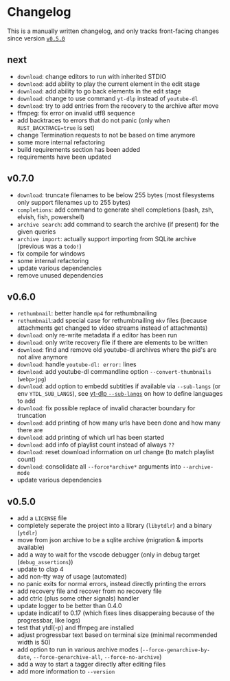 # Changelog

This is a manually written changelog, and only tracks front-facing changes since version [`v0.5.0`](#v050)

## next

- `download`: change editors to run with inherited STDIO
- `download`: add ability to play the current element in the edit stage
- `download`: add ability to go back elements in the edit stage
- `download`: change to use command `yt-dlp` instead of `youtube-dl`
- `download`: try to add entries from the recovery to the archive after move
- ffmpeg: fix error on invalid utf8 sequence
- add backtraces to errors that do not panic (only when `RUST_BACKTRACE=true` is set)
- change Termination requests to not be based on time anymore
- some more internal refactoring
- build requirements section has been added
- requirements have been updated

## v0.7.0

- `download`: truncate filenames to be below 255 bytes (most filesystems only support filenames up to 255 bytes)
- `completions`: add command to generate shell completions (bash, zsh, elvish, fish, powershell)
- `archive search`: add command to search the archive (if present) for the given queries
- `archive import`: actually support importing from SQLite archive (previous was a `todo!`)
- fix compile for windows
- some internal refactoring
- update various dependencies
- remove unused dependencies

## v0.6.0

- `rethumbnail`: better handle `mp4` for rethumbnailing
- `rethumbnail`:add special case for rethumbnailing `mkv` files (because attachments get changed to video streams instead of attachments)
- `download`: only re-write metadata if a editor has been run
- `download`: only write recovery file if there are elements to be written
- `download`: find and remove old youtube-dl archives where the pid's are not alive anymore
- `download`: handle `youtube-dl: error:` lines
- `download`: add youtube-dl commandline option `--convert-thumbnails` (`webp>jpg`)
- `download`: add option to embedd subtitles if available via `--sub-langs` (or env `YTDL_SUB_LANGS`), see [yt-dlp `--sub-langs`](https://github.com/yt-dlp/yt-dlp#subtitle-options) on how to define languages to add
- `download`: fix possible replace of invalid character boundary for truncation
- `download`: add printing of how many urls have been done and how many there are
- `download`: add printing of which url has been started
- `download`: add info of playlist count instead of always `??`
- `download`: reset download information on url change (to match playlist count)
- `download`: consolidate all `--force*archive*` arguments into `--archive-mode`
- update various dependencies

## v0.5.0

- add a `LICENSE` file
- completely seperate the project into a library (`libytdlr`) and a binary (`ytdlr`)
- move from json archive to be a sqlite archive (migration & imports available)
- add a way to wait for the vscode debugger (only in debug target (`debug_assertions`))
- update to clap 4
- add non-tty way of usage (automated)
- no panic exits for normal errors, instead directly printing the errors
- add recovery file and recover from no recovery file
- add ctrlc (plus some other signals) handler
- update logger to be better than 0.4.0
- update indicatif to 0.17 (which fixes lines disapperaing because of the progressbar, like logs)
- test that ytdl(-p) and ffmpeg are installed
- adjust progressbar text based on terminal size (minimal recommended width is 50)
- add option to run in various archive modes (`--force-genarchive-by-date`, `--force-genarchive-all`, `--force-no-archive`)
- add a way to start a tagger directly after editing files
- add more information to `--version`
